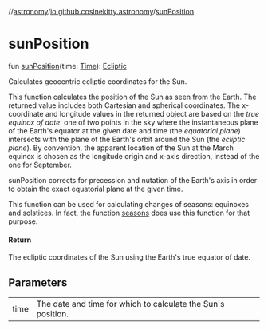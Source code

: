//[astronomy](../../index.md)/[io.github.cosinekitty.astronomy](index.md)/[sunPosition](sun-position.md)

# sunPosition

fun [sunPosition](sun-position.md)(time: [Time](-time/index.md)): [Ecliptic](-ecliptic/index.md)

Calculates geocentric ecliptic coordinates for the Sun.

This function calculates the position of the Sun as seen from the Earth. The returned value includes both Cartesian and spherical coordinates. The x-coordinate and longitude values in the returned object are based on the *true equinox of date*: one of two points in the sky where the instantaneous plane of the Earth's equator at the given date and time (the *equatorial plane*) intersects with the plane of the Earth's orbit around the Sun (the *ecliptic plane*). By convention, the apparent location of the Sun at the March equinox is chosen as the longitude origin and x-axis direction, instead of the one for September.

sunPosition corrects for precession and nutation of the Earth's axis in order to obtain the exact equatorial plane at the given time.

This function can be used for calculating changes of seasons: equinoxes and solstices. In fact, the function [seasons](seasons.md) does use this function for that purpose.

#### Return

The ecliptic coordinates of the Sun using the Earth's true equator of date.

## Parameters

| | |
|---|---|
| time | The date and time for which to calculate the Sun's position. |
